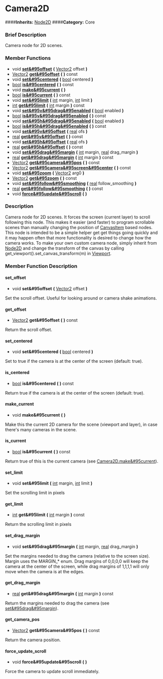 #  Camera2D  
####**Inherits:** [Node2D](class_node2d)
####**Category:** Core

###  Brief Description  
Camera node for 2D scenes.

###  Member Functions 
  * void  **[set&#95offset](#set_offset)**  **(** [Vector2](class_vector2) offset  **)**
  * [Vector2](class_vector2)  **[get&#95offset](#get_offset)**  **(** **)** const
  * void  **[set&#95centered](#set_centered)**  **(** [bool](class_bool) centered  **)**
  * [bool](class_bool)  **[is&#95centered](#is_centered)**  **(** **)** const
  * void  **[make&#95current](#make_current)**  **(** **)**
  * [bool](class_bool)  **[is&#95current](#is_current)**  **(** **)** const
  * void  **[set&#95limit](#set_limit)**  **(** [int](class_int) margin, [int](class_int) limit  **)**
  * [int](class_int)  **[get&#95limit](#get_limit)**  **(** [int](class_int) margin  **)** const
  * void  **[set&#95v&#95drag&#95enabled](#set_v_drag_enabled)**  **(** [bool](class_bool) enabled  **)**
  * [bool](class_bool)  **[is&#95v&#95drag&#95enabled](#is_v_drag_enabled)**  **(** **)** const
  * void  **[set&#95h&#95drag&#95enabled](#set_h_drag_enabled)**  **(** [bool](class_bool) enabled  **)**
  * [bool](class_bool)  **[is&#95h&#95drag&#95enabled](#is_h_drag_enabled)**  **(** **)** const
  * void  **[set&#95v&#95offset](#set_v_offset)**  **(** [real](class_real) ofs  **)**
  * [real](class_real)  **[get&#95v&#95offset](#get_v_offset)**  **(** **)** const
  * void  **[set&#95h&#95offset](#set_h_offset)**  **(** [real](class_real) ofs  **)**
  * [real](class_real)  **[get&#95h&#95offset](#get_h_offset)**  **(** **)** const
  * void  **[set&#95drag&#95margin](#set_drag_margin)**  **(** [int](class_int) margin, [real](class_real) drag_margin  **)**
  * [real](class_real)  **[get&#95drag&#95margin](#get_drag_margin)**  **(** [int](class_int) margin  **)** const
  * [Vector2](class_vector2)  **[get&#95camera&#95pos](#get_camera_pos)**  **(** **)** const
  * [Vector2](class_vector2)  **[get&#95camera&#95screen&#95center](#get_camera_screen_center)**  **(** **)** const
  * void  **[set&#95zoom](#set_zoom)**  **(** [Vector2](class_vector2) arg0  **)**
  * [Vector2](class_vector2)  **[get&#95zoom](#get_zoom)**  **(** **)** const
  * void  **[set&#95follow&#95smoothing](#set_follow_smoothing)**  **(** [real](class_real) follow_smoothing  **)**
  * [real](class_real)  **[get&#95follow&#95smoothing](#get_follow_smoothing)**  **(** **)** const
  * void  **[force&#95update&#95scroll](#force_update_scroll)**  **(** **)**

###  Description  
Camera node for 2D scenes. It forces the screen (current layer) to scroll following this node. This makes it easier (and faster) to program scrollable scenes than manually changing the position of [CanvasItem](class_canvasitem) based nodes.
	This node is intended to be a simple helper get get things going quickly
	and it may happen often that more functionality is desired to change
	how the camera works. To make your own custom camera node, simply
	inherit from [Node2D](class_node2d) and change the transform of the canvas by
	calling get_viewport().set_canvas_transform(m) in [Viewport](class_viewport).

###  Member Function Description  

#### <a name="set_offset">set_offset</a>
  * void  **set&#95offset**  **(** [Vector2](class_vector2) offset  **)**

Set the scroll offset. Useful for looking around or
			camera shake animations.

#### <a name="get_offset">get_offset</a>
  * [Vector2](class_vector2)  **get&#95offset**  **(** **)** const

Return the scroll offset.

#### <a name="set_centered">set_centered</a>
  * void  **set&#95centered**  **(** [bool](class_bool) centered  **)**

Set to true if the camera is at the center of the screen (default: true).

#### <a name="is_centered">is_centered</a>
  * [bool](class_bool)  **is&#95centered**  **(** **)** const

Return true if the camera is at the center of the screen (default: true).

#### <a name="make_current">make_current</a>
  * void  **make&#95current**  **(** **)**

Make this the current 2D camera for the scene (viewport and layer), in case there's many cameras in the scene.

#### <a name="is_current">is_current</a>
  * [bool](class_bool)  **is&#95current**  **(** **)** const

Return true of this is the current camera (see [Camera2D.make&#95current](camera2d#make_current)).

#### <a name="set_limit">set_limit</a>
  * void  **set&#95limit**  **(** [int](class_int) margin, [int](class_int) limit  **)**

Set the scrolling limit in pixels

#### <a name="get_limit">get_limit</a>
  * [int](class_int)  **get&#95limit**  **(** [int](class_int) margin  **)** const

Return the scrolling limit in pixels

#### <a name="set_drag_margin">set_drag_margin</a>
  * void  **set&#95drag&#95margin**  **(** [int](class_int) margin, [real](class_real) drag_margin  **)**

Set the margins needed to drag the camera (relative to the screen size). Margin uses the MARGIN_* enum.  Drag margins of 0,0,0,0 will keep the camera at the center of the screen, while drag margins of 1,1,1,1 will only move when the camera is at the edges.

#### <a name="get_drag_margin">get_drag_margin</a>
  * [real](class_real)  **get&#95drag&#95margin**  **(** [int](class_int) margin  **)** const

Return the margins needed to drag the camera (see [set&#95drag&#95margin](#set_drag_margin)).

#### <a name="get_camera_pos">get_camera_pos</a>
  * [Vector2](class_vector2)  **get&#95camera&#95pos**  **(** **)** const

Return the camera position.

#### <a name="force_update_scroll">force_update_scroll</a>
  * void  **force&#95update&#95scroll**  **(** **)**

Force the camera to update scroll immediately.
